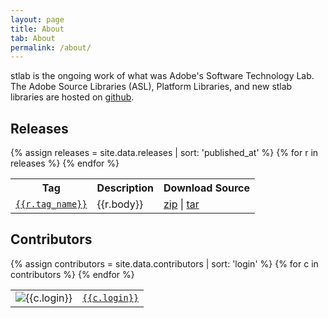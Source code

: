 ```yaml
---
layout: page
title: About
tab: About
permalink: /about/
---
```


stlab is the ongoing work of what was Adobe's Software Technology Lab. The Adobe Source Libraries (ASL), Platform Libraries, and new stlab libraries are hosted on [github](https://github.com/stlab).

<h2>Releases</h2>

<table class='definition-table'>
<tr class='headers'>
    <th>Tag</th>
    <th>Description</th>
    <th>Download Source</th>
</tr>
{% assign releases = site.data.releases | sort: 'published_at' %}
{% for r in releases %}
<tr>
    <td><code><a href='{{r.html_url}}'>{{r.tag_name}}</a></code></td>
    <td>{{r.body}}</td>
    <td><a href='{{r.zipball_url}}'>zip</a> | <a href='{{r.tarball_url}}'>tar</a></td>
</tr>
{% endfor %}
</table>

<h2>Contributors</h2>

<table class='contributors-table'>
{% assign contributors = site.data.contributors | sort: 'login' %}
{% for c in contributors %}
<tr>
    <td class='avatar'><img alt='{{c.login}}' src='{{c.avatar_url}}'/></td>
    <td class='name'><code><a href='{{c.html_url}}'>{{c.login}}</a></code></td>
</tr>
{% endfor %}
</table>
